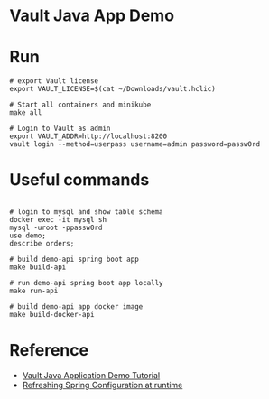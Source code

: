 # Vault Java App Demo
  
# Run

```shell
# export Vault license
export VAULT_LICENSE=$(cat ~/Downloads/vault.hclic)     

# Start all containers and minikube
make all

# Login to Vault as admin
export VAULT_ADDR=http://localhost:8200
vault login --method=userpass username=admin password=passw0rd
```

# Useful commands
```shell

# login to mysql and show table schema
docker exec -it mysql sh
mysql -uroot -ppassw0rd
use demo;
describe orders;

# build demo-api spring boot app
make build-api

# run demo-api spring boot app locally
make run-api

# build demo-api app docker image
make build-docker-api

```

# Reference
- [Vault Java Application Demo Tutorial](https://developer.hashicorp.com/vault/tutorials/encryption-as-a-service/eaas-spring-demo)
- [Refreshing Spring Configuration at runtime](https://cloud.spring.io/spring-cloud-static/Greenwich.RELEASE/multi/multi__spring_cloud_config_2.html#_refreshing_the_configuration_at_runtime)